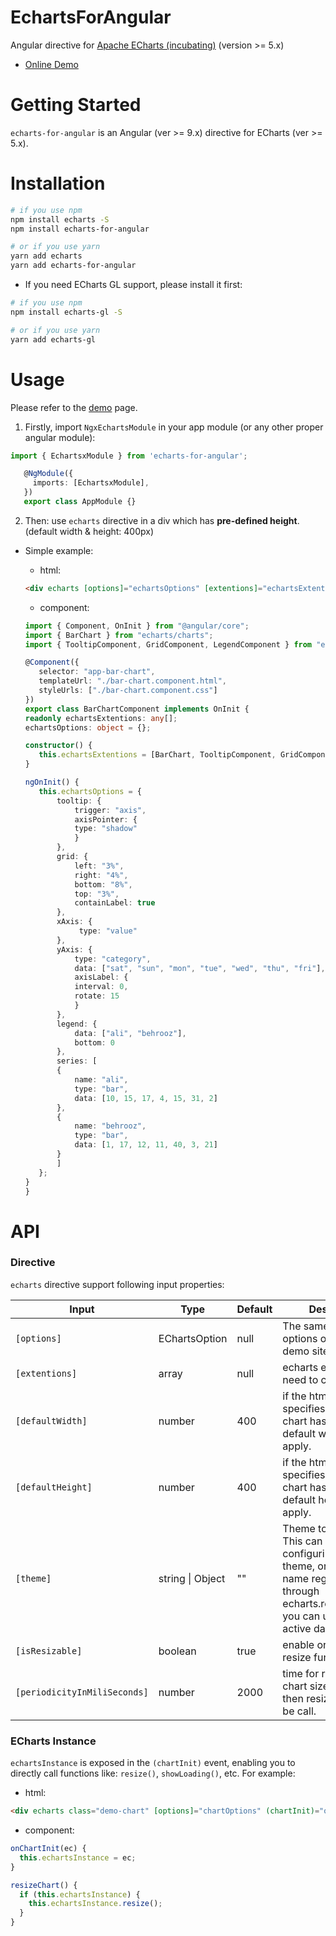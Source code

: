 # EchartsForAngular

Angular directive for [Apache ECharts (incubating)](https://github.com/apache/incubator-echarts)
(version >= 5.x)

- [Online Demo](https://stackblitz.com/edit/echarts-for-angular?file=src/app/bar-chart/bar-chart.component.ts)


# Getting Started

`echarts-for-angular` is an Angular (ver >= 9.x) directive for ECharts (ver >= 5.x).


# Installation

```bash
# if you use npm
npm install echarts -S
npm install echarts-for-angular

# or if you use yarn
yarn add echarts
yarn add echarts-for-angular
```

- If you need ECharts GL support, please install it first:

```bash
# if you use npm
npm install echarts-gl -S

# or if you use yarn
yarn add echarts-gl
```


# Usage

Please refer to the [demo](https://stackblitz.com/edit/echarts-for-angular?file=src/app/bar-chart/bar-chart.component.ts) page.

1. Firstly, import `NgxEchartsModule` in your app module (or any other proper angular module):

```typescript
import { EchartsxModule } from 'echarts-for-angular';

   @NgModule({
     imports: [EchartsxModule],
   })
   export class AppModule {} 
   ```
   
2. Then: use `echarts` directive in a div which has **pre-defined height**. (default width & height: 400px)

 - Simple example:

     - html:

     ```html
     <div echarts [options]="echartsOptions" [extentions]="echartsExtentions"></div>
     ```
     

      - component:

     ```typescript
     import { Component, OnInit } from "@angular/core";
     import { BarChart } from "echarts/charts";
     import { TooltipComponent, GridComponent, LegendComponent } from "echarts/components";

     @Component({
        selector: "app-bar-chart",
        templateUrl: "./bar-chart.component.html",
        styleUrls: ["./bar-chart.component.css"]
     })
     export class BarChartComponent implements OnInit {
     readonly echartsExtentions: any[];
     echartsOptions: object = {};

     constructor() {
        this.echartsExtentions = [BarChart, TooltipComponent, GridComponent, LegendComponent];
     }

     ngOnInit() {
        this.echartsOptions = {
            tooltip: {
                trigger: "axis",
                axisPointer: {
                type: "shadow"
                }
            },
            grid: {
                left: "3%",
                right: "4%",
                bottom: "8%",
                top: "3%",
                containLabel: true
            },
            xAxis: {
                 type: "value"
            },
            yAxis: {
                type: "category",
                data: ["sat", "sun", "mon", "tue", "wed", "thu", "fri"],
                axisLabel: {
                interval: 0,
                rotate: 15
                }
            },
            legend: {
                data: ["ali", "behrooz"],
                bottom: 0
            },
            series: [
            {
                name: "ali",
                type: "bar",
                data: [10, 15, 17, 4, 15, 31, 2]
            },
            {
                name: "behrooz",
                type: "bar",
                data: [1, 17, 12, 11, 40, 3, 21]
            }
            ]
        };
    }
    }
    ```


# API


### Directive
`echarts` directive support following input properties:

| Input           | Type    | Default | Description                                                                                                                                                                                                                                                                                                             |
| --------------- | ------- | ------- | ----------------------------------------------------------------------------------------------------------------------------------------------------------------------------------------------------------------------------------------------------------------------------------------------------------------------- |
| `[options]`     | EChartsOption  | null    | The same as the options on the official demo site.   
| `[extentions]`     | array  | null    | echarts extentions you need to create a chart.  
| `[defaultWidth]`     | number  | 400    | if the html element that specifies for draw chart has no width the default width will be apply.  
| `[defaultHeight]`     | number  | 400    | if the html element that specifies for draw chart has no height the default height will be apply. 
| `[theme]` | string \| Object | "" |  Theme to be applied. This can be a configuring object of a theme, or a theme name registered through echarts.registerTheme. you can use dark for active dark theme 
| `[isResizable]`     | boolean  | true    | enable or disable auto resize function.  
| `[periodicityInMiliSeconds]`     | number  | 2000    | time for recheck the chart size changes then resize method will be call.  

### ECharts Instance

`echartsInstance` is exposed in the `(chartInit)` event, enabling you to directly call functions like: `resize()`, `showLoading()`, etc. For example:

- html:

```html
<div echarts class="demo-chart" [options]="chartOptions" (chartInit)="onChartInit($event)"></div>
```

- component:

```typescript
onChartInit(ec) {
  this.echartsInstance = ec;
}

resizeChart() {
  if (this.echartsInstance) {
    this.echartsInstance.resize();
  }
}
```
